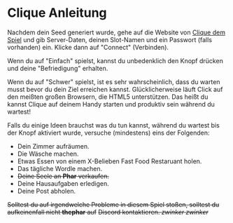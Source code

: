 # Clique Anleitung

Nachdem dein Seed generiert wurde, gehe auf die Website von [Clique dem Spiel](http://clique.pharware.com/) und gib
Server-Daten, deinen Slot-Namen und ein Passwort (falls vorhanden) ein. Klicke dann auf "Connect" (Verbinden).

Wenn du auf "Einfach" spielst, kannst du unbedenklich den Knopf drücken und deine "Befriedigung" erhalten.

Wenn du auf "Schwer" spielst, ist es sehr wahrscheinlich, dass du warten musst bevor du dein Ziel erreichen kannst.
Glücklicherweise läuft Click auf den meißten großen Browsern, die HTML5 unterstützen. Das heißt du kannst Clique auf
deinem Handy starten und produktiv sein während du wartest!

Falls du einige Ideen brauchst was du tun kannst, während du wartest bis der Knopf aktiviert wurde, versuche
(mindestens) eins der Folgenden:

- Dein Zimmer aufräumen.
- Die Wäsche machen.
- Etwas Essen von einem X-Belieben Fast Food Restaruant holen.
- Das tägliche Wordle machen.
- ~~Deine Seele an **Phar** verkaufen.~~
- Deine Hausaufgaben erledigen.
- Deine Post abholen.


~~Solltest du auf irgendwelche Probleme in diesem Spiel stoßen, solltest du aufkeinenfall nicht **thephar** auf~~
~~Discord kontaktieren. *zwinker* *zwinker*~~

